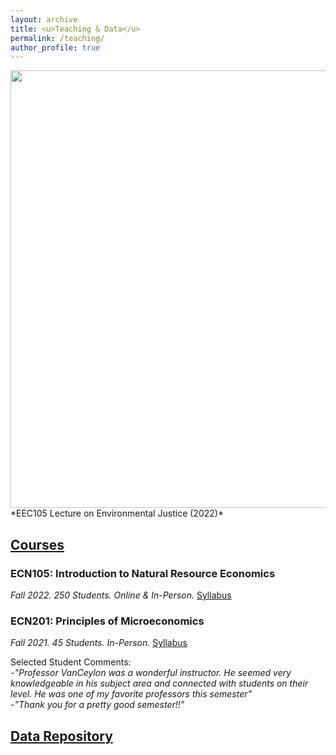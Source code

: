 ```yaml
---
layout: archive
title: <u>Teaching & Data</u>
permalink: /teaching/
author_profile: true
---
```

<img src="https://github.com/jvan-econ/jvan-econ.github.io/assets/120732972/9927fb7f-a596-45f6-8796-7dae32359b80" width="800" height="700">
*EEC105 Lecture on Environmental Justice (2022)*

## <u>Courses</u>
### ECN105: Introduction to Natural Resource Economics
*Fall 2022. 250 Students. Online & In-Person.*
<u>Syllabus</u>

### ECN201: Principles of Microeconomics
*Fall 2021. 45 Students. In-Person.* 
<u>Syllabus</u>

Selected Student Comments: <br>
*-"Professor VanCeylon was a wonderful instructor. He seemed very knowledgeable in his subject area and connected with students on their level. He was one of my favorite professors this semester"*<br>
*-"Thank you for a pretty good semester!!"*




## <u>Data Repository</u>








